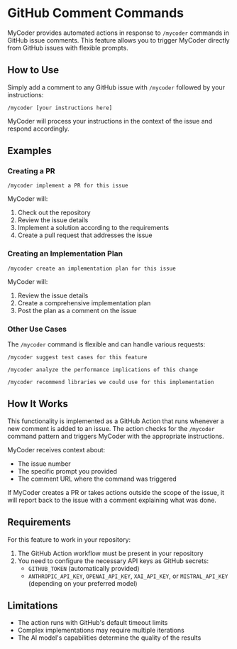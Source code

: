 # GitHub Comment Commands

MyCoder provides automated actions in response to `/mycoder` commands in GitHub issue comments. This feature allows you to trigger MyCoder directly from GitHub issues with flexible prompts.

## How to Use

Simply add a comment to any GitHub issue with `/mycoder` followed by your instructions:

```
/mycoder [your instructions here]
```

MyCoder will process your instructions in the context of the issue and respond accordingly.

## Examples

### Creating a PR

```
/mycoder implement a PR for this issue
```

MyCoder will:

1. Check out the repository
2. Review the issue details
3. Implement a solution according to the requirements
4. Create a pull request that addresses the issue

### Creating an Implementation Plan

```
/mycoder create an implementation plan for this issue
```

MyCoder will:

1. Review the issue details
2. Create a comprehensive implementation plan
3. Post the plan as a comment on the issue

### Other Use Cases

The `/mycoder` command is flexible and can handle various requests:

```
/mycoder suggest test cases for this feature
```

```
/mycoder analyze the performance implications of this change
```

```
/mycoder recommend libraries we could use for this implementation
```

## How It Works

This functionality is implemented as a GitHub Action that runs whenever a new comment is added to an issue. The action checks for the `/mycoder` command pattern and triggers MyCoder with the appropriate instructions.

MyCoder receives context about:

- The issue number
- The specific prompt you provided
- The comment URL where the command was triggered

If MyCoder creates a PR or takes actions outside the scope of the issue, it will report back to the issue with a comment explaining what was done.

## Requirements

For this feature to work in your repository:

1. The GitHub Action workflow must be present in your repository
2. You need to configure the necessary API keys as GitHub secrets:
   - `GITHUB_TOKEN` (automatically provided)
   - `ANTHROPIC_API_KEY`, `OPENAI_API_KEY`, `XAI_API_KEY`, or `MISTRAL_API_KEY` (depending on your preferred model)

## Limitations

- The action runs with GitHub's default timeout limits
- Complex implementations may require multiple iterations
- The AI model's capabilities determine the quality of the results
